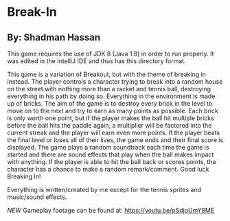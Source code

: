 # Break-In

## By: Shadman Hassan

This game requires the use of JDK 8 (Java 1.8) in order to run properly. It was edited in the IntelliJ IDE and thus has this directory format.

This game is a variation of Breakout, but with the theme of breaking in instead. The player controls a character
trying to break into a random house on the street with nothing more than a racket and tennis ball, destroying everything in
his path by doing so. Everything in the environment is made up of bricks. The aim of the game is to destroy every brick in the level
to move on to the next and try to earn as many points as possible. Each brick is only worth one point, but if the player makes the
ball hit multiple bricks before the ball hits the paddle again, a multiplier will be factored into the current streak and the player
will earn even more points. If the player beats the final level or loses all of their lives, the game ends and their final score is
displayed. The game plays a random soundtrack each time the game is started and there are sound effects that play when the ball makes
impact with anything. If the player is able to hit the ball back or scores points, the character has a chance to make a random
remark/comment. Good luck Breaking In!

Everything is written/created by me except for the tennis sprites and music/sound effects.

*NEW* Gameplay footage can be found at: https://youtu.be/pSdjqUmY8ME
